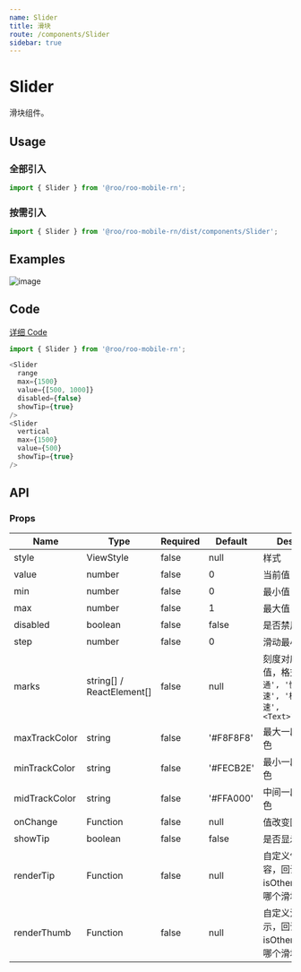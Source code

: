 ```yaml
---
name: Slider
title: 滑块
route: /components/Slider
sidebar: true
---
```


# Slider

滑块组件。

## Usage
### 全部引入

```js
import { Slider } from '@roo/roo-mobile-rn';
```

### 按需引入
```js
import { Slider } from '@roo/roo-mobile-rn/dist/components/Slider';
```

## Examples

![image](../images/Slider/1.gif)

## Code
[详细 Code](https://github.com/Meituan-Dianping/beeshell/tree/master/examples/Slider/index.tsx)

```js
import { Slider } from '@roo/roo-mobile-rn';

<Slider
  range
  max={1500}
  value={[500, 1000]}
  disabled={false}
  showTip={true}
/>
<Slider
  vertical
  max={1500}
  value={500}
  showTip={true}
/>

```

## API
### Props

| Name | Type | Required | Default | Description |
| ---- | ---- | ---- | ---- | ---- |
| style | ViewStyle | false | null | 样式 |
| value | number | false | 0 | 当前值 |
| min | number | false | 0 | 最小值 |
| max | number | false | 1 | 最大值 |
| disabled | boolean | false | false | 是否禁用 |
| step | number | false | 0 | 滑动最小单位 |
| marks | string[] / ReactElement[] | false | null | 刻度对应的标记值，格式如：`['普通', '快速', '高速', '极速', '光速', <Text>123</Text>]` |
| maxTrackColor | string | false | '#F8F8F8' | 最大一段滑轨的颜色 |
| minTrackColor | string | false | '#FECB2E' | 最小一段滑轨的颜色 |
| midTrackColor | string | false | '#FFA000' | 中间一段滑轨的颜色 |
| onChange | Function | false | null | 值改变回调 |
| showTip | boolean | false | false | 是否显示气泡 |
| renderTip | Function | false | null | 自定义气泡渲染内容，回调参数 isOther 标识当前为哪个滑块 |
| renderThumb | Function | false | null | 自定义滑块的显示，回调参数 isOther 标识当前为哪个滑块 |